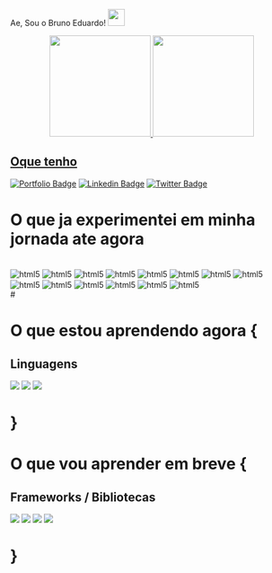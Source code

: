 Ae, Sou o Bruno Eduardo! <img src="https://raw.githubusercontent.com/kaueMarques/kaueMarques/master/hi.gif" height="30px">

<div align="center">
  <a href="https://github.com/brunoedubems">
  <img height="180em" src="https://github-readme-stats.vercel.app/api?username=brunoedubems&show_icons=true&theme=dracula&include_all_commits=true&count_private=true"/>
  <img height="180em" src="https://github-readme-stats.vercel.app/api/top-langs/?username=brunoedubems&layout=compact&langs_count=7&theme=dracula"/>
</div>
  
## Oque tenho

[![Portfolio Badge](https://img.shields.io/badge/Portfolio-9e59db?style=for-the-badge)](xxxxxxx)
[![Linkedin Badge](https://img.shields.io/badge/LinkedIn-0077B5?style=for-the-badge&logo=linkedin&logoColor=white)](https://www.linkedin.com/in/bruno-eduardo-53a0ba220)
[![Twitter Badge](https://img.shields.io/badge/Twitter-1DA1F2?style=for-the-badge&logo=twitter&logoColor=white)](xxxxx)
  

# O que ja experimentei em minha jornada ate agora 

<div style="display: inline_block"><br/>
<img align="center" alt="html5" https://img.shields.io/badge/HTML5-E34F26?style=for-the-badge&logo=html5&logoColor=white>
<img align="center" alt="html5" https://img.shields.io/badge/CSS3-1572B6?style=for-the-badge&logo=css3&logoColor=white>
<img align="center" alt="html5" https://img.shields.io/badge/JavaScript-323330?style=for-the-badge&logo=javascript&logoColor=F7DF1E>
<img align="center" alt="html5" https://img.shields.io/badge/Java-ED8B00?style=for-the-badge&logo=java&logoColor=white>
<img align="center" alt="html5" https://img.shields.io/badge/Bootstrap-563D7C?style=for-the-badge&logo=bootstrap&logoColor=white>
<img align="center" alt="html5" https://img.shields.io/badge/Yarn-2C8EBB?style=for-the-badge&logo=yarn&logoColor=white>
<img align="center" alt="html5" https://img.shields.io/badge/npm-CB3837?style=for-the-badge&logo=npm&logoColor=white>
<img align="center" alt="html5" https://img.shields.io/badge/Node.js-43853D?style=for-the-badge&logo=node-dot-js&logoColor=white>
<img align="center" alt="html5" https://img.shields.io/badge/Git-F05032?style=for-the-badge&logo=git&logoColor=white>
<img align="center" alt="html5" https://img.shields.io/badge/MySQL-00000F?style=for-the-badge&logo=mysql&logoColor=white>
<img align="center" alt="html5" https://img.shields.io/badge/MongoDB-4EA94B?style=for-the-badge&logo=mongodb&logoColor=white>
<img align="center" alt="html5" https://img.shields.io/badge/Visual_Studio_Code-0078D4?style=for-the-badge&logo=visual%20studio%20code&logoColor=white>
<img align="center" alt="html5" https://img.shields.io/badge/Eclipse-2C2255?style=for-the-badge&logo=eclipse&logoColor=white>
<img align="center" alt="html5" https://img.shields.io/badge/Figma-F24E1E?style=for-the-badge&logo=figma&logoColor=white>
</div>
  # 
  
  # O que estou aprendendo agora {
  ## Linguagens
  ![](https://img.shields.io/badge/TypeScript-007ACC?style=for-the-badge&logo=typescript&logoColor=white)
  ![](https://img.shields.io/badge/PHP-777BB4?style=for-the-badge&logo=php&logoColor=white)
   ![](https://img.shields.io/badge/Xampp-F37623?style=for-the-badge&logo=xampp&logoColor=white)
  

  # }
  
  ##
 # O que vou aprender em breve  {

  ## Frameworks / Bibliotecas
 ![](https://img.shields.io/badge/Angular-DD0031?style=for-the-badge&logo=angular&logoColor=white)
 ![](https://img.shields.io/badge/React-20232A?style=for-the-badge&logo=react&logoColor=61DAFB)
![](https://img.shields.io/badge/React_Native-20232A?style=for-the-badge&logo=react&logoColor=61DAFB)
![](https://img.shields.io/badge/firebase-ffca28?style=for-the-badge&logo=firebase&logoColor=black)  
 
   # }
